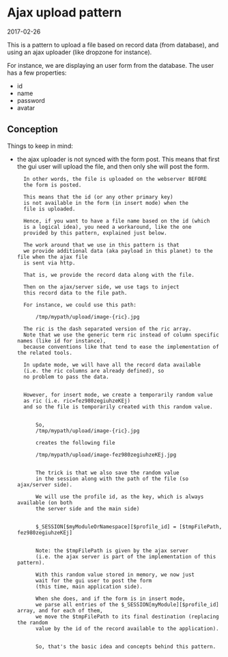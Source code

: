 Ajax upload pattern
=======================
2017-02-26



This is a pattern to upload a file based on record data (from database),
and using an ajax uploader (like dropzone for instance).


For instance, we are displaying an user form from the database.
The user has a few properties:

- id
- name
- password
- avatar



Conception
------------------
Things to keep in mind:

- the ajax uploader is not synced with the form post.
        This means that first the gui user will upload the file,
        and then only she will post the form.
        
        In other words, the file is uploaded on the webserver BEFORE
        the form is posted.
        
        This means that the id (or any other primary key)
        is not available in the form (in insert mode) when the
        file is uploaded.
        
        Hence, if you want to have a file name based on the id (which
        is a logical idea), you need a workaround, like the one
        provided by this pattern, explained just below.

        The work around that we use in this pattern is that 
        we provide additional data (aka payload in this planet) to the file when the ajax file
        is sent via http.
        
        That is, we provide the record data along with the file.
        
        Then on the ajax/server side, we use tags to inject
        this record data to the file path.
        
        For instance, we could use this path:
        
            /tmp/mypath/upload/image-{ric}.jpg
        
        The ric is the dash separated version of the ric array.
        Note that we use the generic term ric instead of column specific names (like id for instance),
        because conventions like that tend to ease the implementation of the related tools.
        
        In update mode, we will have all the record data available
        (i.e. the ric columns are already defined), so 
        no problem to pass the data.
        
        
        However, for insert mode, we create a temporarily random value
        as ric (i.e. ric=fez980zegiuhzeKEj)
        and so the file is temporarily created with this random value.
        
        
            So, 
            /tmp/mypath/upload/image-{ric}.jpg
            
            creates the following file
            
            /tmp/mypath/upload/image-fez980zegiuhzeKEj.jpg 
            
            
            The trick is that we also save the random value
            in the session along with the path of the file (so ajax/server side).
            
            We will use the profile id, as the key, which is always available (on both
            the server side and the main side)
            
            
            $_SESSION[$myModuleOrNamespace][$profile_id] = [$tmpFilePath, fez980zegiuhzeKEj] 
            
            
            Note: the $tmpFilePath is given by the ajax server
            (i.e. the ajax server is part of the implementation of this pattern).
            
            With this random value stored in memory, we now just
            wait for the gui user to post the form
            (this time, main application side).
            
            When she does, and if the form is in insert mode,
            we parse all entries of the $_SESSION[myModule][$profile_id] array, and for each of them,
            we move the $tmpFilePath to its final destination (replacing the random
            value by the id of the record available to the application). 
            
            
            So, that's the basic idea and concepts behind this pattern.        



